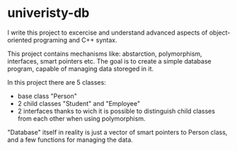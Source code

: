 # univeristy-db

I write this project to excercise and understand advanced aspects of object-oriented programing and C++ syntax.

This project contains mechanisms like: abstarction, polymorphism, interfaces, smart pointers etc. The goal is to create a simple database program, capable
of managing data storeged in it.

In this project there are 5 classes: 
- base class "Person"
- 2 child classes "Student" and "Employee"
- 2 interfaces thanks to wich it is possible to distinguish child classes from each other when using polymorphism.


"Database" itself in reality is just a vector of smart pointers to Person class, and a few functions for managing the data.
